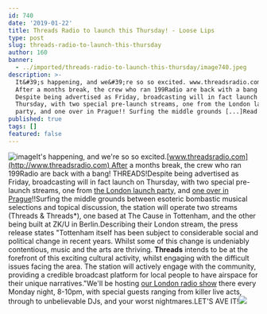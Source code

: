 ```yaml
---
id: 740
date: '2019-01-22'
title: Threads Radio to launch this Thursday! - Loose Lips
type: post
slug: threads-radio-to-launch-this-thursday
author: 160
banner:
  - ../imported/threads-radio-to-launch-this-thursday/image740.jpeg
description: >-
  It&#39;s happening, and we&#39;re so so excited. www.threadsradio.com&nbsp;
  After a months break, the crew who ran 199Radio are back with a bang! THREADS!
  Despite being advertised as Friday, broadcasting will in fact launch on
  Thursday, with two special pre-launch streams, one from the London launch
  party, and one over in Prague!! Surfing the middle grounds [...]Read More...
published: true
tags: []
featured: false
---
```

![image](../../imported/threads-radio-to-launch-this-thursday/image740.jpeg)It's happening, and we're so so excited.[www.threadsradio.com](http://www.threadsradio.com) After a months break, the crew who ran 199Radio are back with a bang! THREADS!Despite being advertised as Friday, broadcasting will in fact launch on Thursday, with two special pre-launch streams, one from [the London launch party,](https://www.facebook.com/events/2033227123643313/) and [one over in Prague](https://www.facebook.com/events/231467731088831/)!!Surfing the middle grounds between esoteric bombastic musical selections and topical discussion, the station will operate two streams (Threads & Threads\*), one based at The Cause in Tottenham, and the other being built at ZK/U in Berlin.Describing their London stream, the press release states "Tottenham itself has been subject to considerable social and political change in recent years. Whilst some of this change is undeniably contentious, music and the arts are thriving. **Threads** intends to be at the forefront of this exciting cultural activity, whilst engaging with the difficult issues facing the area. The station will actively engage with the community, providing a credible broadcast platform for local people to have airspace for their unique narratives."We'll be hosting [our London radio show](http://www.loose-lips.co.uk/radio-shows) there every Monday night, 8-10pm, with special guests ranging from killer live acts, through to unbelievable DJs, and your worst nightmares.LET'S AVE IT!![](/wp-content/uploads/live/img/wysiwyg/5c472a4b7dbac.png)